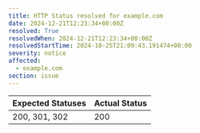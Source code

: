 ```yaml
---
title: HTTP Status resolved for example.com
date: 2024-12-21T12:23:34+00:00Z
resolved: True
resolvedWhen: 2024-12-21T12:23:34+00:00Z
resolvedStartTime: 2024-10-25T21:09:43.191474+00:00
severity: notice
affected:
  - example.com
section: issue
---
```


| Expected Statuses | Actual Status  |
|-------------------|----------------|
| 200, 301, 302 | 200 |
